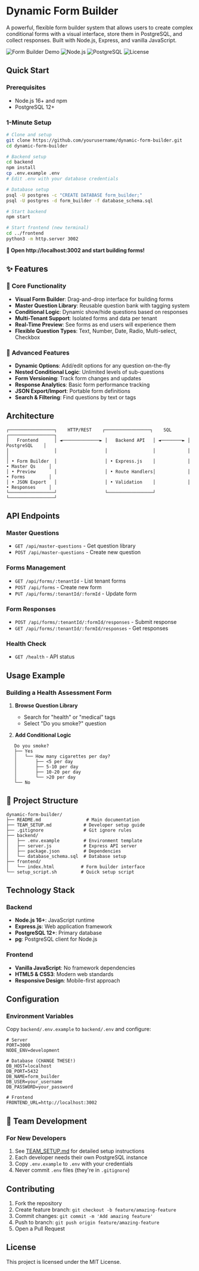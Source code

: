 # Dynamic Form Builder

A powerful, flexible form builder system that allows users to create complex conditional forms with a visual interface, store them in PostgreSQL, and collect responses. Built with Node.js, Express, and vanilla JavaScript.

![Form Builder Demo](https://img.shields.io/badge/Status-Production%20Ready-brightgreen)
![Node.js](https://img.shields.io/badge/Node.js-16%2B-green)
![PostgreSQL](https://img.shields.io/badge/PostgreSQL-12%2B-blue)
![License](https://img.shields.io/badge/License-MIT-yellow)

## Quick Start

### **Prerequisites**
- Node.js 16+ and npm
- PostgreSQL 12+

### **1-Minute Setup**
```bash
# Clone and setup
git clone https://github.com/yourusername/dynamic-form-builder.git
cd dynamic-form-builder

# Backend setup
cd backend
npm install
cp .env.example .env
# Edit .env with your database credentials

# Database setup
psql -U postgres -c "CREATE DATABASE form_builder;"
psql -U postgres -d form_builder -f database_schema.sql

# Start backend
npm start

# Start frontend (new terminal)
cd ../frontend
python3 -m http.server 3002
```

**🎉 Open http://localhost:3002 and start building forms!**

## ✨ Features

### 🎯 **Core Functionality**
- **Visual Form Builder**: Drag-and-drop interface for building forms
- **Master Question Library**: Reusable question bank with tagging system
- **Conditional Logic**: Dynamic show/hide questions based on responses
- **Multi-Tenant Support**: Isolated forms and data per tenant
- **Real-Time Preview**: See forms as end users will experience them
- **Flexible Question Types**: Text, Number, Date, Radio, Multi-select, Checkbox

### 🔧 **Advanced Features**
- **Dynamic Options**: Add/edit options for any question on-the-fly
- **Nested Conditional Logic**: Unlimited levels of sub-questions
- **Form Versioning**: Track form changes and updates
- **Response Analytics**: Basic form performance tracking
- **JSON Export/Import**: Portable form definitions
- **Search & Filtering**: Find questions by text or tags

## Architecture
```
┌─────────────────┐    HTTP/REST    ┌─────────────────┐    SQL    ┌─────────────────┐
│   Frontend      │ ◄──────────────► │   Backend API   │ ◄────────► │   PostgreSQL    │
│                 │                  │                 │            │                 │
│ • Form Builder  │                  │ • Express.js    │            │ • Master Qs     │
│ • Preview       │                  │ • Route Handlers│            │ • Forms         │
│ • JSON Export   │                  │ • Validation    │            │ • Responses     │
└─────────────────┘                  └─────────────────┘            └─────────────────┘
```

## API Endpoints

### **Master Questions**
- `GET /api/master-questions` - Get question library
- `POST /api/master-questions` - Create new question

### **Forms Management**
- `GET /api/forms/:tenantId` - List tenant forms
- `POST /api/forms` - Create new form
- `PUT /api/forms/:tenantId/:formId` - Update form

### **Form Responses**
- `POST /api/forms/:tenantId/:formId/responses` - Submit response
- `GET /api/forms/:tenantId/:formId/responses` - Get responses

### **Health Check**
- `GET /health` - API status

## Usage Example

### **Building a Health Assessment Form**

1. **Browse Question Library**
   - Search for "health" or "medical" tags
   - Select "Do you smoke?" question

2. **Add Conditional Logic**
```
   Do you smoke?
   ├── Yes
   │   └── How many cigarettes per day?
   │       ├── <5 per day
   │       ├── 5-10 per day  
   │       ├── 10-20 per day
   │       └── >20 per day
   └── No
```

## 📁 Project Structure
```
dynamic-form-builder/
├── README.md                 # Main documentation
├── TEAM_SETUP.md            # Developer setup guide
├── .gitignore               # Git ignore rules
├── backend/
│   ├── .env.example         # Environment template
│   ├── server.js            # Express API server
│   ├── package.json         # Dependencies
│   └── database_schema.sql  # Database setup
├── frontend/
│   └── index.html          # Form builder interface
└── setup_script.sh         # Quick setup script
```

## Technology Stack

### **Backend**
- **Node.js 16+**: JavaScript runtime
- **Express.js**: Web application framework
- **PostgreSQL 12+**: Primary database
- **pg**: PostgreSQL client for Node.js

### **Frontend**
- **Vanilla JavaScript**: No framework dependencies
- **HTML5 & CSS3**: Modern web standards
- **Responsive Design**: Mobile-first approach

## Configuration

### **Environment Variables**
Copy `backend/.env.example` to `backend/.env` and configure:
```env
# Server
PORT=3000
NODE_ENV=development

# Database (CHANGE THESE!)
DB_HOST=localhost
DB_PORT=5432
DB_NAME=form_builder
DB_USER=your_username
DB_PASSWORD=your_password

# Frontend
FRONTEND_URL=http://localhost:3002
```

## 👥 Team Development

### **For New Developers**
1. See [TEAM_SETUP.md](TEAM_SETUP.md) for detailed setup instructions
2. Each developer needs their own PostgreSQL instance
3. Copy `.env.example` to `.env` with your credentials
4. Never commit `.env` files (they're in `.gitignore`)

## Contributing

1. Fork the repository
2. Create feature branch: `git checkout -b feature/amazing-feature`
3. Commit changes: `git commit -m 'Add amazing feature'`
4. Push to branch: `git push origin feature/amazing-feature`
5. Open a Pull Request

## License

This project is licensed under the MIT License.

